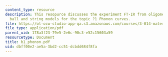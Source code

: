 ```yaml
---
content_type: resource
description: This resopurce discusses the experiment FT-IR from oligomers to polymers;
  ball and string models for the topic ?1 Phonon curves.
file: https://ol-ocw-studio-app-qa.s3.amazonaws.com/courses/3-014-materials-laboratory-fall-2006/dbff00e2ae5a3bd2cc51dcbdd684f8fa_b1_phonon.pdf
file_type: application/pdf
parent_uid: 178a3f23-79e5-2e6c-90c3-e52c15603a59
resourcetype: Document
title: b1_phonon.pdf
uid: dbff00e2-ae5a-3bd2-cc51-dcbdd684f8fa
---
```

